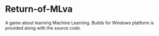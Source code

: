 # Return-of-MLva
A game about learning Machine Learning. Builds for Windows platform is provided along with the source code.
